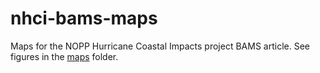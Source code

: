 # nhci-bams-maps
Maps for the NOPP Hurricane Coastal Impacts project BAMS article.  See figures in the [maps](./maps/) folder.
